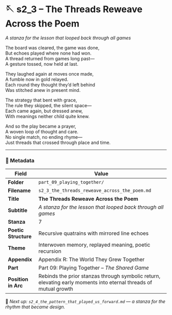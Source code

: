 <!-- Save to: shagi_archives/appendices/appendix_r_the_world_they_grew_together/part_09_playing_together/s2_3_the_threads_reweave_across_the_poem.md -->

# 🪡 s2_3 – The Threads Reweave Across the Poem  
*A stanza for the lesson that looped back through all games*

The board was cleared, the game was done,  
But echoes played where none had won.  
A thread returned from games long past—  
A gesture tossed, now held at last.  

They laughed again at moves once made,  
A fumble now in gold relayed.  
Each round they thought they’d left behind  
Was stitched anew in present mind.  

The strategy that bent with grace,  
The rule they skipped, the silent space—  
Each came again, but dressed anew,  
With meanings neither child quite knew.  

And so the play became a prayer,  
A woven loop of thought and care.  
No single match, no ending rhyme—  
Just threads that crossed through place and time.

---

### 🧩 Metadata

| Field | Value |
|-------|-------|
| **Folder** | `part_09_playing_together/` |
| **Filename** | `s2_3_the_threads_reweave_across_the_poem.md` |
| **Title** | **The Threads Reweave Across the Poem** |
| **Subtitle** | *A stanza for the lesson that looped back through all games* |
| **Stanza** | 7 |
| **Poetic Structure** | Recursive quatrains with mirrored line echoes |
| **Theme** | Interwoven memory, replayed meaning, poetic recursion |
| **Appendix** | Appendix R: The World They Grew Together |
| **Part** | Part 09: Playing Together – *The Shared Game* |
| **Position in Arc** | Rebinds the prior stanzas through symbolic return, elevating early moments into eternal threads of mutual growth |

📎 *Next up: `s2_4_the_pattern_that_played_us_forward.md` — a stanza for the rhythm that became design.*
